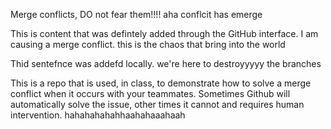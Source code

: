 Merge conflicts, DO not fear them!!!! aha conflcit has emerge

This is content that was defintely added through the GitHub interface. I am causing a merge conflict. this is the chaos that bring into the world

Thid sentefnce was addefd locally. we're here to destroyyyyy the branches

This is a repo that is used, in class, to demonstrate how to solve a merge conflict when it occurs with your teammates. Sometimes Github will automatically solve the issue, other times it cannot and requires human intervention. hahahahahahhaahahaaahaah